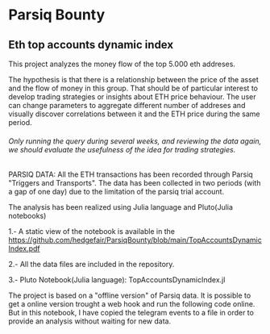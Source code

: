 # Parsiq Bounty

## Eth top accounts dynamic index

This project analyzes the money flow of the top 5.000 eth addreses. 

The hypothesis is that there is a relationship between the price of the asset and the flow of money in this group. That should be of particular interest to develop trading strategies or insights about ETH price behaviour. The user can change parameters to aggregate different number of addreses and visually discover correlations between it and the ETH price during the same period.

###### Only running the query during several weeks, and reviewing the data again, we should evaluate the usefulness of the idea for trading strategies.

PARSIQ DATA: All the ETH transactions has been recorded through Parsiq "Triggers and Transports". The data has been collected in two periods (with a gap of one day) due to the limitation of the parsiq trial account.

The analysis has been realized using Julia language and Pluto(Julia notebooks)

1.- A static view of the notebook is available in the https://github.com/hedgefair/ParsiqBounty/blob/main/TopAccountsDynamicIndex.pdf

2.- All the data files are included in the repository.

3.- Pluto Notebook(Julia language): TopAccountsDynamicIndex.jl

The project is based on a "offline version" of Parsiq data. It is possible to get a online version trought a web hook and run the following code online. But in this notebook, I have copied the telegram events to a file in order to provide an analysis without waiting for new data.


